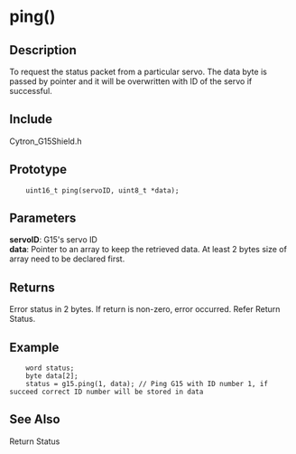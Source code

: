 # ping() #

## Description ##
To request the status packet from a particular servo. The data byte is passed by pointer and it will be overwritten with ID of the servo if successful.

## Include ##
Cytron_G15Shield.h

## Prototype ##
		uint16_t ping(servoID, uint8_t *data);

## Parameters ##
**servoID**: G15's servo ID<br/>
**data**: Pointer to an array to keep the retrieved data. At least 2 bytes size of array need to be declared first.

## Returns ##
Error status in 2 bytes. If return is non-zero, error occurred. Refer Return Status.

## Example ##
		word status;
		byte data[2];
		status = g15.ping(1, data); // Ping G15 with ID number 1, if succeed correct ID number will be stored in data

## See Also ##
Return Status